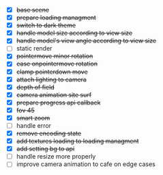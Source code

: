 - [x] ~~base scene~~
- [x] ~~prepare loading managment~~
- [x] ~~switch to dark theme~~
- [x] ~~handle model size according to view size~~
- [x] ~~handle model's view angle according to view size~~
- [ ] static render
- [x] ~~pointermove minor rotation~~
- [x] ~~ease onpointermove rotation~~
- [x] ~~clamp pointerdown move~~
- [x] ~~attach lighting to camera~~
- [x] ~~depth of field~~
- [x] ~~camera animation site surf~~
- [x] ~~prepare progress api callback~~
- [x] ~~fov 45~~
- [x] ~~smart zoom~~
- [ ] handle error
- [x] ~~remove encoding state~~
- [x] ~~add textures loading to loading managment~~
- [x] ~~add setting bg to api~~
- [ ] handle resize more properly
- [ ] improve camera animation to cafe on edge cases 
